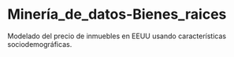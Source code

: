 # Minería_de_datos-Bienes_raices
Modelado del precio de inmuebles en EEUU usando características sociodemográficas.
